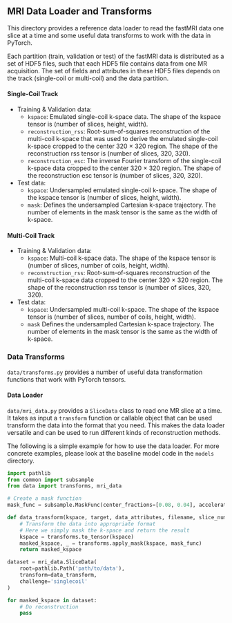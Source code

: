 ## MRI Data Loader and Transforms

This directory provides a reference data loader to read the fastMRI data one slice at a time and 
some useful data transforms to work with the data in PyTorch.

Each partition (train, validation or test) of the fastMRI data is distributed as a set of HDF5
files, such that each HDF5 file contains data from one MR acquisition. The set of fields and
attributes in these HDF5 files depends on the track (single-coil or multi-coil) and the data
partition.

#### Single-Coil Track

* Training & Validation data:
    * `kspace`: Emulated single-coil k-space data. The shape of the kspace tensor is 
    (number of slices, height, width).
    * `reconstruction_rss`: Root-sum-of-squares reconstruction of the multi-coil k-space that was
    used to derive the emulated single-coil k-space cropped to the center 320 × 320 region.
    The shape of the reconstruction rss tensor is (number of slices, 320, 320).
    * `reconstruction_esc`: The inverse Fourier transform of the single-coil k-space data cropped
    to the center 320 × 320 region. The shape of the reconstruction esc tensor is (number of
    slices, 320, 320).
* Test data:
    * `kspace`: Undersampled emulated single-coil k-space. The shape of the kspace tensor is 
    (number of slices, height, width).
    * `mask`: Defines the undersampled Cartesian k-space trajectory. The number of elements in
    the mask tensor is the same as the width of k-space.


#### Multi-Coil Track

* Training & Validation data:
    * `kspace`: Multi-coil k-space data. The shape of the kspace tensor is
    (number of slices, number of coils, height, width).
    * `reconstruction_rss`: Root-sum-of-squares reconstruction of the multi-coil k-space 
    data cropped to the center 320 × 320 region. The shape of the reconstruction rss tensor
    is (number of slices, 320, 320).
* Test data:
    * `kspace`: Undersampled multi-coil k-space. The shape of the kspace tensor is
    (number of slices, number of coils, height, width).
    * `mask` Defines the undersampled Cartesian k-space trajectory. The number of elements in
    the mask tensor is the same as the width of k-space.


### Data Transforms

`data/transforms.py` provides a number of useful data transformation functions that work with
PyTorch tensors.


#### Data Loader

`data/mri_data.py` provides a `SliceData` class to read one MR slice at a time. It takes as input
a `transform` function or callable object that can be used transform the data into the format that
you need. This makes the data loader versatile and can be used to run different kinds of
reconstruction methods.

The following is a simple example for how to use the data loader. For more concrete examples,
please look at the baseline model code in the `models` directory.

```python
import pathlib
from common import subsample
from data import transforms, mri_data

# Create a mask function
mask_func = subsample.MaskFunc(center_fractions=[0.08, 0.04], accelerations=[4, 8])

def data_transform(kspace, target, data_attributes, filename, slice_num):
    # Transform the data into appropriate format
    # Here we simply mask the k-space and return the result
    kspace = transforms.to_tensor(kspace)
    masked_kspace, _ = transforms.apply_mask(kspace, mask_func)
    return masked_kspace

dataset = mri_data.SliceData(
    root=pathlib.Path('path/to/data'),
    transform=data_transform,
    challenge='singlecoil'
)

for masked_kspace in dataset:
    # Do reconstruction
    pass
```